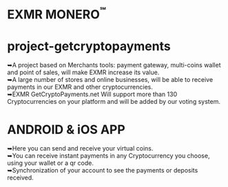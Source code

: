# EXMR MONERO<sup>℠</sup>
# project-getcryptopayments
➥A project based on Merchants tools: payment gateway, multi-coins wallet and point of sales, will make EXMR increase its value.<br> 
➥A large number of stores and online businesses, will be able to receive payments in our EXMR and other cryptocurrencies.<br>
➥EXMR GetCryptoPayments.net Will support more than 130 Cryptocurrencies on your platform and will be added by our voting system.<br>

# ANDROID & iOS APP<br>
➥Here you can send and receive your virtual coins.<br>
➥You can receive instant payments in any Cryptocurrency you choose, using your wallet or a qr code. <br>
➥Synchronization of your account to see the payments or deposits received.<br>
# <br>

